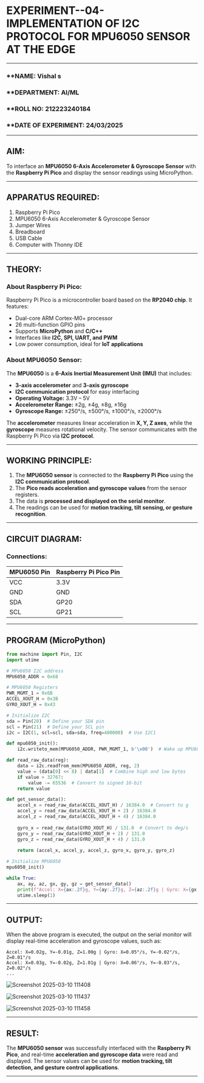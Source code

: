 # EXPERIMENT--04-IMPLEMENTATION OF I2C PROTOCOL FOR MPU6050 SENSOR AT THE EDGE

---

### **NAME: Vishal s
### **DEPARTMENT: AI/ML 
### **ROLL NO: 212223240184
### **DATE OF EXPERIMENT: 24/03/2025

---

## **AIM:**  
To interface an **MPU6050 6-Axis Accelerometer & Gyroscope Sensor** with the **Raspberry Pi Pico** and display the sensor readings using MicroPython.

---

## **APPARATUS REQUIRED:**  
1. Raspberry Pi Pico  
2. MPU6050 6-Axis Accelerometer & Gyroscope Sensor  
3. Jumper Wires  
4. Breadboard  
5. USB Cable  
6. Computer with Thonny IDE  

---

## **THEORY:**  
### **About Raspberry Pi Pico:**  
Raspberry Pi Pico is a microcontroller board based on the **RP2040 chip**. It features:  
- Dual-core ARM Cortex-M0+ processor  
- 26 multi-function GPIO pins  
- Supports **MicroPython** and **C/C++**  
- Interfaces like **I2C, SPI, UART, and PWM**  
- Low power consumption, ideal for **IoT applications**  

### **About MPU6050 Sensor:**  
The **MPU6050** is a **6-Axis Inertial Measurement Unit (IMU)** that includes:  
- **3-axis accelerometer** and **3-axis gyroscope**  
- **I2C communication protocol** for easy interfacing  
- **Operating Voltage:** 3.3V – 5V  
- **Accelerometer Range:** ±2g, ±4g, ±8g, ±16g  
- **Gyroscope Range:** ±250°/s, ±500°/s, ±1000°/s, ±2000°/s  

The **accelerometer** measures linear acceleration in **X, Y, Z axes**, while the **gyroscope** measures rotational velocity. The sensor communicates with the Raspberry Pi Pico via **I2C protocol**.

---

## **WORKING PRINCIPLE:**  
1. The **MPU6050 sensor** is connected to the **Raspberry Pi Pico** using the **I2C communication protocol**.  
2. The **Pico reads acceleration and gyroscope values** from the sensor registers.  
3. The data is **processed and displayed on the serial monitor**.  
4. The readings can be used for **motion tracking, tilt sensing, or gesture recognition**.

---

## **CIRCUIT DIAGRAM:**  
### **Connections:**  

| MPU6050 Pin | Raspberry Pi Pico Pin |
|------------|----------------------|
| VCC | 3.3V |
| GND | GND |
| SDA | GP20 |
| SCL | GP21 |

---

## **PROGRAM (MicroPython)**  
```python
from machine import Pin, I2C
import utime

# MPU6050 I2C address
MPU6050_ADDR = 0x68

# MPU6050 Registers
PWR_MGMT_1 = 0x6B
ACCEL_XOUT_H = 0x3B
GYRO_XOUT_H = 0x43

# Initialize I2C
sda = Pin(20)  # Define your SDA pin
scl = Pin(21)  # Define your SCL pin
i2c = I2C(1, scl=scl, sda=sda, freq=400000)  # Use I2C1

def mpu6050_init():
    i2c.writeto_mem(MPU6050_ADDR, PWR_MGMT_1, b'\x00')  # Wake up MPU6050

def read_raw_data(reg):
    data = i2c.readfrom_mem(MPU6050_ADDR, reg, 2)
    value = (data[0] << 8) | data[1]  # Combine high and low bytes
    if value > 32767:
        value -= 65536  # Convert to signed 16-bit
    return value

def get_sensor_data():
    accel_x = read_raw_data(ACCEL_XOUT_H) / 16384.0  # Convert to g
    accel_y = read_raw_data(ACCEL_XOUT_H + 2) / 16384.0
    accel_z = read_raw_data(ACCEL_XOUT_H + 4) / 16384.0
    
    gyro_x = read_raw_data(GYRO_XOUT_H) / 131.0  # Convert to deg/s
    gyro_y = read_raw_data(GYRO_XOUT_H + 2) / 131.0
    gyro_z = read_raw_data(GYRO_XOUT_H + 4) / 131.0
    
    return (accel_x, accel_y, accel_z, gyro_x, gyro_y, gyro_z)

# Initialize MPU6050
mpu6050_init()

while True:
    ax, ay, az, gx, gy, gz = get_sensor_data()
    print(f"Accel: X={ax:.2f}g, Y={ay:.2f}g, Z={az:.2f}g | Gyro: X={gx:.2f}°/s, Y={gy:.2f}°/s, Z={gz:.2f}°/s")
    utime.sleep(1)
```

---

## **OUTPUT:**  
When the above program is executed, the output on the serial monitor will display real-time acceleration and gyroscope values, such as:
```
Accel: X=0.02g, Y=-0.01g, Z=1.00g | Gyro: X=0.05°/s, Y=-0.02°/s, Z=0.01°/s
Accel: X=0.03g, Y=-0.02g, Z=1.01g | Gyro: X=0.06°/s, Y=-0.03°/s, Z=0.02°/s
...
```
![Screenshot 2025-03-10 111408](https://github.com/user-attachments/assets/e5037126-adf4-4f1b-b180-a5b7ca75981b)

![Screenshot 2025-03-10 111437](https://github.com/user-attachments/assets/d6428655-0a7a-49f0-9c94-b7e6ba1c1884)

![Screenshot 2025-03-10 111458](https://github.com/user-attachments/assets/fed17507-3bff-4c74-99ed-b44f28b5c928)

---

## **RESULT:**  
The **MPU6050 sensor** was successfully interfaced with the **Raspberry Pi Pico**, and real-time **acceleration and gyroscope data** were read and displayed. The sensor values can be used for **motion tracking, tilt detection, and gesture control applications**.

---

